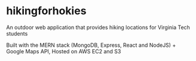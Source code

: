 # hikingforhokies

An outdoor web application that provides hiking locations for Virginia Tech students

Built with the MERN stack (MongoDB, Express, React and NodeJS) + Google Maps API, Hosted on AWS EC2 and S3